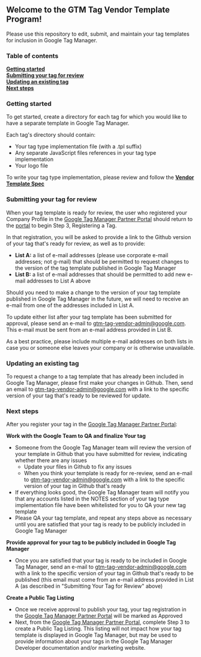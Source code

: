 ## Welcome to the GTM Tag Vendor Template Program!
Please use this repository to edit, submit, and maintain your tag templates for inclusion in Google Tag Manager.

### Table of contents
**[Getting started](#getting-started)**  
**[Submitting your tag for review](#submitting-your-tag-for-review)**  
**[Updating an existing tag](#updating-an-existing-tag)**  
**[Next steps](#next-steps)**

### Getting started
To get started, create a directory for each tag for which you would like to have a separate template in Google Tag Manager.

Each tag's directory should contain:
  * Your tag type implementation file (with a .tpl suffix)
  * Any separate JavaScript files references in your tag type implementation
  * Your logo file

To write your tag type implementation, please review and follow the **[Vendor Template Spec](https://github.com/gtm-vendor-templates/template-spec/blob/master/README.md)**

### Submitting your tag for review

When your tag template is ready for review, the user who registered your Company Profile in the [Google Tag Manager Partner Portal](https://gtm-partner-gallery.appspot.com/tagmanager/partners/owner/profile/company/) should return to the [portal](https://gtm-partner-gallery.appspot.com/tagmanager/partners/owner/profile/company/) to begin Step 3, Registering a Tag.

In that registration, you will be asked to provide a link to the Github version of your tag that's ready for review, as well as to provide:
  * **List A:** a list of e-mail addresses (please use corporate e-mail addresses; not g-mail) that should be permitted to request changes to the version of the tag template published in Google Tag Manager
  * **List B:** a list of e-mail addresses that should be permitted to add new e-mail addresses to List A above

Should you need to make a change to the version of your tag template published in Google Tag Manager in the future, we will need to receive an e-mail from one of the addresses included in List A.

To update either list after your tag template has been submitted for approval, please send an e-mail to <gtm-tag-vendor-admin@google.com>. This e-mail must be sent from an e-mail address provided in List B.

As a best practice, please include multiple e-mail addresses on both lists in case you or someone else leaves your company or is otherwise unavailable.

### Updating an existing tag

To request a change to a tag template that has already been included in Google Tag Manager, please first make your changes in Github. Then, send an email to <gtm-tag-vendor-admin@google.com> with a link to the specific version of your tag that's ready to be reviewed for update.

### Next steps

After you register your tag in the [Google Tag Manager Partner Portal](https://gtm-partner-gallery.appspot.com/tagmanager/partners/owner/profile/company/):

**Work with the Google Team to QA and finalize Your tag**
  * Someone from the Google Tag Manager team will review the version of your template in Github that you have submitted for review, indicating whether there are any issues
    + Update your files in Github to fix any issues
    + When you think your template is ready for re-review, send an e-mail to <gtm-tag-vendor-admin@google.com> with a link to the specific version of your tag in Github that's ready
  * If everything looks good, the Google Tag Manager team will notify you that any accounts listed in the NOTES section of your tag type implementation file have been whitelisted for you to QA your new tag template
  * Please QA your tag template, and repeat any steps above as necessary until you are satisfied that your tag is ready to be publicly included in Google Tag Manager

**Provide approval for your tag to be publicly included in Google Tag Manager**
  * Once you are satisfied that your tag is ready to be included in Google Tag Manager, send an e-mail to <gtm-tag-vendor-admin@google.com> with a link to the specific version of your tag in Github that's ready to be published (this email must come from an e-mail address provided in List A (as described in "Submitting Your Tag for Review" above)

**Create a Public Tag Listing**
  * Once we receive approval to publish your tag, your tag registration in the [Google Tag Manager Partner Portal](https://gtm-partner-gallery.appspot.com/tagmanager/partners/owner/profile/company/) will be marked as Approved
  * Next, from the [Google Tag Manager Partner Portal](https://gtm-partner-gallery.appspot.com/tagmanager/partners/owner/profile/company/), complete Step 3 to create a Public Tag Listing. This listing will not impact how your tag template is displayed in Google Tag Manager, but may be used to provide information about your tags in the Google Tag Manager Developer documentation and/or marketing website.
